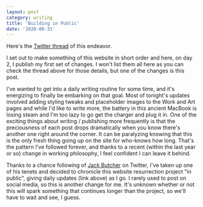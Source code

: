 ```yaml
---
layout: post
category: writing
title: 'Building in Public'
date: '2020-08-31'
---
```


Here's the [Twitter thread](https://twitter.com/timcampbell17/status/1300124985814650887) of this endeavor.

I set out to make something of this website in short order and here, on day 2, I publish my first set of changes. I won't list them all here as you can check the thread above for those details, but one of the changes is this post. 

<!--more-->

I've wanted to get into a daily writing routine for some time, and it's energizing to finally be embarking on that goal. Most of tonight's updates involved adding styling tweaks and placeholder images to the Work and Art pages and while I'd like to write more, the battery in this ancient MacBook is losing steam and I'm too lazy to go get the charger and plug it in. One of the exciting things about writing / publishing more frequently is that the preciousness of each post drops dramatically when you know there's another one right around the corner. It can be paralyzing knowing that this is the only fresh thing going up on the site for who-knows how long. That's the pattern I've followed forever, and thanks to a recent (within the last year or so) change in working philosophy, I feel confident I can leave it behind.

Thanks to a chance following of [Jack Butcher](https://twitter.com/jackbutcher) on Twitter, I've taken up one of his tenets and decided to chronicle this website resurrection project "in public", giving daily updates (link above) as I go. I rarely used to post on social media, so this is another change for me. It's unknown whether or not this will spark something that continues longer than the project, so we'll have to wait and see, I guess.